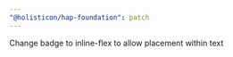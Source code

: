 ```yaml
---
"@holisticon/hap-foundation": patch
---
```


Change badge to inline-flex to allow placement within text
